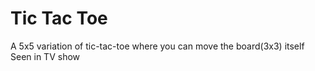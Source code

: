 # Tic Tac Toe
А 5х5 variation of tic-tac-toe where you can move the board(3х3) itself
Seen in TV show
